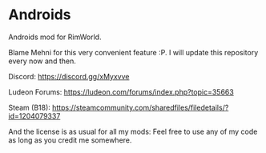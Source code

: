# Androids
Androids mod for RimWorld.

Blame Mehni for this very convenient feature :P. I will update this repository every now and then.

Discord: https://discord.gg/xMyxvve

Ludeon Forums: https://ludeon.com/forums/index.php?topic=35663

Steam (B18): https://steamcommunity.com/sharedfiles/filedetails/?id=1204079337

And the license is as usual for all my mods: Feel free to use any of my code as long as you credit me somewhere.